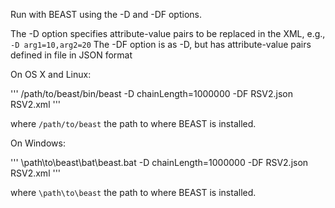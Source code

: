 Run with BEAST using the -D and -DF options. 

The -D option specifies attribute-value pairs to be replaced in the XML, e.g., `-D arg1=10,arg2=20`
The -DF option is as -D, but has attribute-value pairs defined in file in JSON format

On OS X and Linux:

'''
/path/to/beast/bin/beast -D chainLength=1000000 -DF RSV2.json  RSV2.xml
'''

where `/path/to/beast` the path to where BEAST is installed.

On Windows:

'''
\path\to\beast\bat\beast.bat -D chainLength=1000000 -DF RSV2.json RSV2.xml
'''

where `\path\to\beast` the path to where BEAST is installed.

